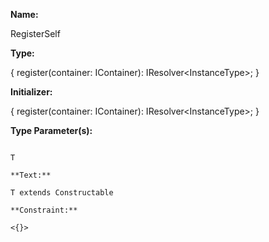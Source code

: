 **Name:**

RegisterSelf

**Type:**

{
register(container: IContainer): IResolver<InstanceType<T>>;
}

**Initializer:**

{
register(container: IContainer): IResolver<InstanceType<T>>;
}

**Type Parameter(s):**

```**Name:**

T

**Text:**

T extends Constructable

**Constraint:**

<{}>

```

